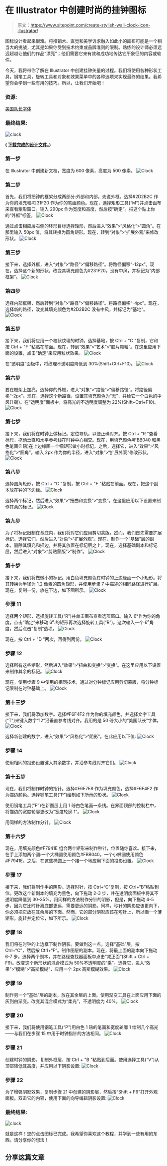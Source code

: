 # 在 Illustrator 中创建时尚的挂钟图标

> 原文：<https://www.sitepoint.com/create-stylish-wall-clock-icon-illustrator/>

图标设计看起来很难。将推销术、直觉和美学诉求融入如此小的画布可能是一个相当大的挑战，尤其是如果你受到技术约束或品牌准则的限制。熟练的设计师必须远远超越让他们的作品“漂亮”；他们需要它来有效和成功地传达它所象征的内容或软件。

今天，我将带你了解在 Illustrator 中创建挂钟矢量的过程。我们将使用各种形状工具，钢笔工具，旋转工具和对象和效果菜单中的各种选项来实现最终的结果。我希望你会学到一些有用的技巧。所以，让我们开始吧！

### 资源:

[美国队长字体](http://www.dafont.com/american-captain.font)

### 最终结果:

![clock](img/558f14e90a38b14c3569ecedd8626f5f.png)

**( [下载完成的设计文件](https://www.dropbox.com/s/7tla4i5tuyeitf2/Clock.zip)。)**

### 第一步

在 Illustrator 中创建新文档，宽度为 600 像素，高度为 500 像素。
![Clock](img/392d52159b611cee7b306250183acca3.png)

### 第二步

首先，我们将把钟的框架分成两部分:外部和内部。先说外框。选择#2D2B2C 作为你的填充和#231F20 作为你的笔画颜色。现在，选择矩形工具(“M”)并点击画布来查看矩形窗口。输入 290px 作为宽度和高度，然后按“确定”。把这个贴上你的“外框”标签。
![Clock](img/db3bc199c93ea1a87859fd81062467c2.png)

通过点击相应层右侧的环形目标选择矩形，然后进入“效果”>“风格化”>“圆角”。在那里输入 50px 值，将其转换为圆角矩形。现在，转到“对象”>“扩展外观”来修改形状。
![Clock](img/abdcd0868dbef42e732a85f13359ebfb.png)

### 第三步

接下来，选择外框，进入“对象”>“路径”>“偏移路径”。将路径偏移“-12px”。现在，选择这个新的形状，改变其填充颜色为#231F20，没有中风，并标记为“内部框架”。
![Clock](img/344d7fbc98289fb18e1097053a51beb6.png)

### 第四步

选择内部框架，然后转到“对象”>“路径”>“偏移路径”。将路径偏移“-4px”。现在，选择新的路径，改变其填充颜色为#2D2B2C 没有中风，并标记为“基地”。
![Clock](img/ecf546b26c66e6b65e124b91117ccfc0.png)

### 第五步

接下来，我们将应用一个粒状纹理的时钟。选择基地，按 Ctrl + "C "复制，它和按 Ctrl + "F "粘贴在前面。现在，转到“效果”>“艺术”>“胶片颗粒”。在这里应用下面的设置，点击“确定”来应用粒状效果。
![Clock](img/3218467b7185aa371d6fe0314801f36b.png)

在“透明度”面板中，将纹理不透明度降低到 30%(Shift+Ctrl+F10)。
![Clock](img/c5a59628d8debd7b721a65bc1ceb4a23.png)

### 第六步

要在框架上加亮，选择你的外框，进入“对象”>“路径”>“偏移路径”。将路径偏移“-2px”。现在，选择这个新路径，设置其填充颜色为“无”，并给它一个白色的中风(1 磅)。在“透明度”面板中，将高光的不透明度调整为 22%(Shift+Ctrl+F10)。
![Clock](img/845653fbf1752fa23b5d0350a8590ec6.png)

### 第七步

接下来，我们将在时钟上做标记。定位导轨，以便正确对齐。按 Ctrl + "R "查看标尺，拖动垂直和水平参考线在时钟中心相交。现在，用填充颜色#FBB040 和黑色笔画(1 磅)在上边缘画一个细矩形做小时标记。之后，选择它，进入“效果”>“风格化”>“圆角”。输入 2px 作为你的半径，进入“对象”>“扩展外观”修改形状。
![Clock](img/2913765aadc64c5af227b5a036fcbacb.png)

### 第八步

选择圆角矩形，按 Ctrl + "C "复制，按 Ctrl + "F "粘贴在前面。现在，把这个副本放在钟的下边缘。
![Clock](img/32d06cbfd090f611892c5cc7dade675d.png)

选择两个标记，然后进入“效果”>“扭曲和变换”>“变换”。在这里应用以下设置来制作其余的标记。
![Clock](img/8a3a1350e6b1d17c7f54bfd62c39dcee.png)

### 第九步

为了将标记限制在基底内，我们将对它们应用剪切蒙版。然而，我们首先需要扩展标记。选择它们，然后进入“对象”>“扩展外观”。现在，制作一个“基础”层的副本，删除其填充和描边，并将其放置在标记层之上。现在，选择基础副本和标记层，然后进入“对象”>“剪贴蒙版”>“制作”。
![Clock](img/c1cbc61e35b3039460daffb5f37309a5.png)

### 第十步

接下来，我们将做微小的标记。用白色填充颜色在时钟的上边缘画一个小矩形。将其转换为半径为 1.2 像素的圆角矩形，并使用步骤 7 中描述的相同路径进行扩展。现在，复制一份，放在下边，如下图所示。
![Clock](img/afc6afe474ae033e14893ce99f2c7746.png)

### 步骤 11

选择两个矩形，选择旋转工具(“R”)并单击画布查看选项窗口。输入 6⁰作为你的角度，点击“确定”来移动 6⁰.的矩形再次选择旋转工具(“R”)。这次输入一个 6⁰角度，然后点击“复制”选项。
![Clock](img/90ee49587ef98583a8446c7bf8ce527f.png)

现在，按 Ctrl + "D "两次，再得到两份。
![Clock](img/0de08cabe8a978bcd98d0c9311fc5baf.png)

### 步骤 12

选择所有这些矩形，然后进入“效果”>“扭曲和变换”>“变换”。在这里应用以下设置来制作其余的标记。
![Clock](img/a00bdb289a30b29958e81f83626352ff.png)

现在，使用步骤 9 中使用的相同技术，通过对分钟标记应用剪切蒙版，将分钟标记限制在时钟基础上。
![Clock](img/b77e6437510b4059f588832637b7fd44.png)

### 第十三步

接下来，我们将添加数字。选择#F6F4F2 作为你的填充颜色，并选择文字工具(“T”)来键入数字“12”沿垂直参考线对齐。我用的是 50 磅大小的“美国队长”字体。
![Clock](img/8e38db1bc7d85d72601d12d2fd1db3ae.png)

选择新创建的数字，进入“效果”>“风格化”>“阴影”。在此应用以下值:
![Clock](img/5111ca3440e8cf0800b4898d345ef884.png)

### 步骤 14

使用相同的投影设置键入其余数字，并沿参考线对齐它们。
![Clock](img/f31e7667f1aa6d71fe20f20f5f1776ba.png)

### 第十五步

现在，我们将制作时钟的指针。选择#E6E7E8 作为填充颜色，选择#F6F4F2 作为描边颜色。选择钢笔工具(“P”)绘制如下所示的形状。
![Clock](img/f8c3bbc7f840984592fb67cec90250c4.png)

使用钢笔工具(“P”)在新图层上用 1 磅白色笔画一条线。在界面顶部的控制栏中，将描边的宽度轮廓更改为“宽度轮廓 1”。
![Clock](img/c1b24f5542d2c734d9175f65be6f6121.png)

用同样的方法制作分针。
![Clock](img/ec86400ae8e33cae38aa6ee24902623c.png)

### 第十六步

现在，用填充颜色#F7941E 组合两个矩形来制作秒针，位置随你喜欢。接下来，在手上添加两个圆:一个大椭圆使用颜色#FBB040，一个小椭圆使用颜色#F7941E。之后，在这些椭圆上一个接一个地应用下面的投影设置。
![Clock](img/8dc30c454e386cadafd05e20c7c29fa1.png)

### 步骤 17

接下来，我们将制作手的阴影。选择时针，按 Ctrl+“C”复制，按 Ctrl+“B”粘贴到位。更改这个新副本的填充为黑色，向下拖动 2-3 步，并在透明度面板中将其不透明度降低到 30-35%。用同样的方法制作分针的阴影，但是，向下拖动 4-5 步，因为它比时针离底部更远，需要更远的阴影。同样，秒针的阴影应该更向下，你必须把它放在其余层的下面。然而，它的部分阴影应该在短针上，所以画一个薄矩形，旋转并定位它，如下所示。
![Clock](img/75aff7c4db850195c9df22c99b3f482f.png)

### 步骤 18

我们将在时钟的上边框下制作阴影。要做到这一点，选择“基础”层，按 Ctrl+“C”，然后按 Ctrl+“F”。制作图层的副本。现在，将最上面的副本向下拖动 6-7 步。选择两个副本，并在路径查找器面板中点击“减正面”(Shift + Ctrl + F9)。改变这个新形状的混合模式为 50%不透明度的“乘”。选择它，进入“效果”>“模糊”>“高斯模糊”，应用一个 2px 高斯模糊效果。
![Clock](img/01ff4b263fb92eb73299eed9bcb5d3d3.png)

### 步骤 19

制作另一个“基础”层的副本，放在其余层的上面。使用渐变工具在上面应用下面的灰到白渐变。改变其混合模式为“柔光”，不透明度为 40%。
![Clock](img/a233a8c30fb5ac989f40295a6806ea42.png)

### 步骤 20

接下来，我们将使用钢笔工具(“P”)用白色 1 磅的笔画和宽度轮廓 1 绘制几个高光——与我们在步骤 15 中用于时钟指针的方法相同。
![Clock](img/1525b5d7a35fddd739c6890fc20ac9a1.png)

### 步骤 21

创建时钟的阴影，复制外框层，按 Ctrl + "B "粘贴到后面。使用选择工具(“V”)从顶部降低其高度，并应用以下阴影设置:
![Clock](img/710a547d22c1376ffddd523b23c5f405.png)

### 步骤 22

为了增强阴影效果，复制步骤 21 中创建的阴影层，然后按“Shift + F6”打开外观面板。双击它的内容，使用下面的向导编辑阴影设置:
![Clock](img/d73bca57715fced2016241b0d1ad1047.png)

### 最终结果:

![clock](img/558f14e90a38b14c3569ecedd8626f5f.png)

就是这样！您的点击图标已完成。我希望你喜欢这个教程，并学到一些有用的东西。请分享你的想法！

## 分享这篇文章